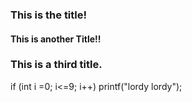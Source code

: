 ### This is the title!

#### This is another Title!!


### This is a third title.
if (int i =0; i<=9; i++)
  printf("lordy lordy");
  
